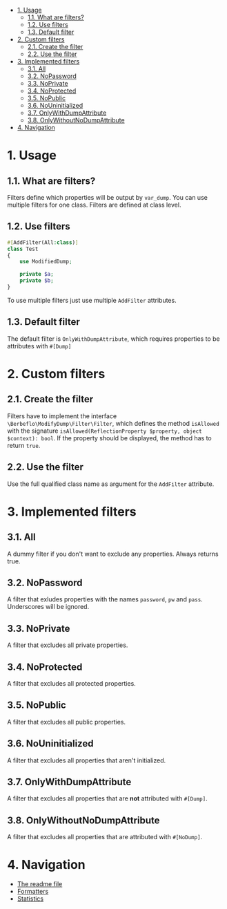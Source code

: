 - [1. Usage](#1-usage)
  - [1.1. What are filters?](#11-what-are-filters)
  - [1.2. Use filters](#12-use-filters)
  - [1.3. Default filter](#13-default-filter)
- [2. Custom filters](#2-custom-filters)
  - [2.1. Create the filter](#21-create-the-filter)
  - [2.2. Use the filter](#22-use-the-filter)
- [3. Implemented filters](#3-implemented-filters)
  - [3.1. All](#31-all)
  - [3.2. NoPassword](#32-nopassword)
  - [3.3. NoPrivate](#33-noprivate)
  - [3.4. NoProtected](#34-noprotected)
  - [3.5. NoPublic](#35-nopublic)
  - [3.6. NoUninitialized](#36-nouninitialized)
  - [3.7. OnlyWithDumpAttribute](#37-onlywithdumpattribute)
  - [3.8. OnlyWithoutNoDumpAttribute](#38-onlywithoutnodumpattribute)
- [4. Navigation](#4-navigation)

# 1. Usage
## 1.1. What are filters?
Filters define which properties will be output by `var_dump`. You can use multiple filters for one class. Filters are defined at class level.
## 1.2. Use filters
```php
#[AddFilter(All:class)]
class Test
{
    use ModifiedDump;

    private $a;
    private $b;
}
```
To use multiple filters just use multiple `AddFilter` attributes.
## 1.3. Default filter
The default filter is `OnlyWithDumpAttribute`, which requires properties to be attributes with `#[Dump]`

# 2. Custom filters
## 2.1. Create the filter
Filters have to implement the interface `\Berbeflo\ModifyDump\Filter\Filter`, which defines the method `isAllowed` with the signature `isAllowed(ReflectionProperty $property, object $context): bool`. If the property should be displayed, the method has to return `true`.
## 2.2. Use the filter
Use the full qualified class name as argument for the `AddFilter` attribute.

# 3. Implemented filters
## 3.1. All
A dummy filter if you don't want to exclude any properties. Always returns true.
## 3.2. NoPassword
A filter that exludes properties with the names `password`, `pw` and `pass`. Underscores will be ignored.
## 3.3. NoPrivate
A filter that excludes all private properties.
## 3.4. NoProtected
A filter that excludes all protected properties.
## 3.5. NoPublic
A filter that excludes all public properties.
## 3.6. NoUninitialized
A filter that excludes all properties that aren't initialized.
## 3.7. OnlyWithDumpAttribute
A filter that excludes all properties that are **not** attributed with `#[Dump]`.
## 3.8. OnlyWithoutNoDumpAttribute
A filter that excludes all properties that are attributed with `#[NoDump]`.

# 4. Navigation
- [The readme file](../readme.md)
- [Formatters](formatters.md)
- [Statistics](statistics.md)
